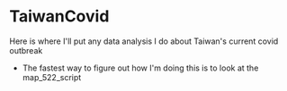 # TaiwanCovid
Here is where I'll put any data analysis I do about Taiwan's current covid outbreak
- The fastest way to figure out how I'm doing this is to look at the map_522_script

